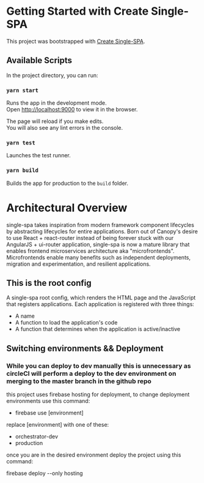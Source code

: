 # Getting Started with Create Single-SPA

This project was bootstrapped with [Create Single-SPA](https://single-spa.js.org/docs/create-single-spa/).

## Available Scripts

In the project directory, you can run:

### `yarn start`

Runs the app in the development mode.\
Open [http://localhost:9000](http://localhost:9000) to view it in the browser.

The page will reload if you make edits.\
You will also see any lint errors in the console.

### `yarn test`

Launches the test runner.

### `yarn build`

Builds the app for production to the `build` folder.

# Architectural Overview

single-spa takes inspiration from modern framework component lifecycles by abstracting lifecycles for entire applications. Born out of Canopy's desire to use React + react-router instead of being forever stuck with our AngularJS + ui-router application, single-spa is now a mature library that enables frontend microservices architecture aka "microfrontends". Microfrontends enable many benefits such as independent deployments, migration and experimentation, and resilient applications.

## This is the root config

A single-spa root config, which renders the HTML page and the JavaScript that registers applications. Each application is registered with three things:

- A name
- A function to load the application's code
- A function that determines when the application is active/inactive

## Switching environments && Deployment

### While you can deploy to dev manually this is unnecessary as circleCI will perform a deploy to the dev environment on merging to the master branch in the github repo

this project uses firebase hosting for deployment, to change deployment environments use this command:

- firebase use [environment]

replace [environment] with one of these:

- orchestrator-dev
- production

once you are in the desired environment deploy the project using this command:

firebase deploy --only hosting
